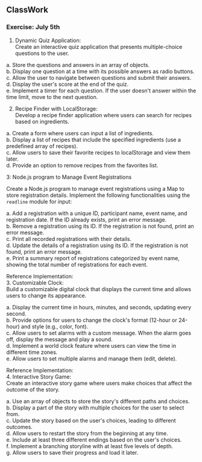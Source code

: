 ## ClassWork


### Exercise: July 5th

1. Dynamic Quiz Application:  
Create an interactive quiz application that presents multiple-choice questions to the user. 

a. Store the questions and answers in an array of objects.  
b. Display one question at a time with its possible answers as radio buttons.  
c. Allow the user to navigate between questions and submit their answers.  
d. Display the user's score at the end of the quiz.  
e. Implement a timer for each question. If the user doesn't answer within the time limit, move to the next question.  


2. Recipe Finder with LocalStorage:  
Develop a recipe finder application where users can search for recipes based on ingredients.  

a. Create a form where users can input a list of ingredients.  
b. Display a list of recipes that include the specified ingredients (use a predefined array of recipes).  
c. Allow users to save their favorite recipes to localStorage and view them later.  
d. Provide an option to remove recipes from the favorites list.  

3: Node.js program to Manage Event Registrations

Create a Node.js program to manage event registrations using a Map to store registration details. Implement the following functionalities using the `readline` module for input:

a. Add a registration with a unique ID, participant name, event name, and registration date. If the ID already exists, print an error message.  
b. Remove a registration using its ID. If the registration is not found, print an error message.  
c. Print all recorded registrations with their details.  
d. Update the details of a registration using its ID. If the registration is not found, print an error message.  
e. Print a summary report of registrations categorized by event name, showing the total number of registrations for each event.  



Reference Implementation:  
3. Customizable Clock:  
Build a customizable digital clock that displays the current time and allows users to change its appearance.  

a. Display the current time in hours, minutes, and seconds, updating every second.  
b. Provide options for users to change the clock's format (12-hour or 24-hour) and style (e.g., color, font).  
c. Allow users to set alarms with a custom message. When the alarm goes off, display the message and play a sound.  
d. Implement a world clock feature where users can view the time in different time zones.  
e. Allow users to set multiple alarms and manage them (edit, delete).  

Reference Implementation:  
4. Interactive Story Game:  
Create an interactive story game where users make choices that affect the outcome of the story.  

a. Use an array of objects to store the story's different paths and choices.  
b. Display a part of the story with multiple choices for the user to select from.  
c. Update the story based on the user's choices, leading to different outcomes.  
d. Allow users to restart the story from the beginning at any time.  
e. Include at least three different endings based on the user's choices.  
f. Implement a branching storyline with at least five levels of depth.  
g. Allow users to save their progress and load it later.  


